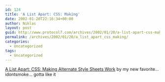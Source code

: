 ```yaml
---
id: 124
title: 'A List Apart: CSS: Making'
date: 2002-01-20T22:16:34+00:00
author: Niklas
layout: post
guid: http://www.protocol7.com/archives/2002/01/20/a-list-apart-css-making/
permalink: /archives/2002/01/20/a_list_apart_css_making/
categories:
  - Uncategorized
tags:
  - Uncategorized
---
```

<div class='microid-c66f1013e7c1d9336ebb7583d6537568d48dd8ab'>
  <p>
    <a href="http://www.alistapart.com/stories/alternate/">A List Apart: CSS: Making Alternate Style Sheets Work</a> by my new favorite&#8230; idontsmoke&#8230; gotta like it
  </p>
</div>